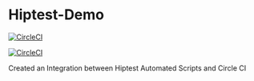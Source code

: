 # Hiptest-Demo

[![CircleCI](https://circleci.com/gh/Kritig02/Hiptest-Demo.svg?style=svg)](https://circleci.com/gh/Kritig02/Hiptest-Demo)


[![CircleCI](https://img.shields.io/circleci/project/github/Kritig02/Hiptest-Demo.svg)](https://circleci.com/gh/Kritig02/Hiptest-Demo)

Created an Integration between Hiptest Automated Scripts and Circle CI
